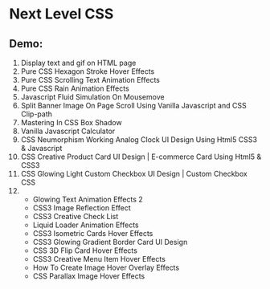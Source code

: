 # Next Level CSS

## Demo: 
1. Display text and gif on HTML page
2. Pure CSS Hexagon Stroke Hover Effects
3. Pure CSS Scrolling Text Animation Effects
4. Pure CSS Rain Animation Effects
5. Javascript Fluid Simulation On Mousemove
6. Split Banner Image On Page Scroll Using Vanilla Javascript and CSS Clip-path
7. Mastering In CSS Box Shadow
8. Vanilla Javascript Calculator
9. CSS Neumorphism Working Analog Clock UI Design Using Html5 CSS3 & Javascript
10. CSS Creative Product Card UI Design | E-commerce Card Using Html5 & CSS3
11. CSS Glowing Light Custom Checkbox UI Design | Custom Checkbox CSS
12. 
    * Glowing Text Animation Effects 2
    * CSS3 Image Reflection Effect
    * CSS3 Creative Check List
    * Liquid Loader Animation Effects
    * CSS3 Isometric Cards Hover Effects
    * CSS3 Glowing Gradient Border Card UI Design
    * CSS 3D Flip Card Hover Effects
    * CSS3 Creative Menu Item Hover Effects
    * How To Create Image Hover Overlay Effects
    * CSS Parallax Image Hover Effects

